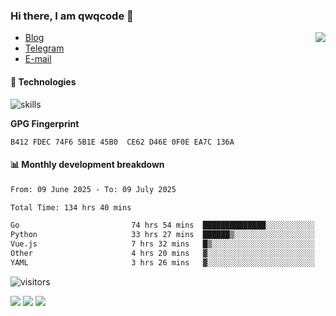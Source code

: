 <!--![](https://user-images.githubusercontent.com/22412567/89914023-fb3a6e80-dc26-11ea-82ba-5ed80e2ffb69.jpg)-->

### Hi there, I am qwqcode 👋

<img src="https://github-readme-stats.mrdulin.vercel.app/api?username=qwqcode&count_private=true&show_icons=true&hide_border=true&icon_color=586069&title_color=0366d6" align="right">

- [Blog](https://qwqaq.com/)
- [Telegram](https://t.me/qwqcode)
- [E-mail](mailto:qwqcode@gmail.com)

#### 🔧 Technologies

![skills](https://skillicons.dev/icons?i=go,ts,cs,js,java,php,py,regex,docker,git,svelte,sass,vue,nuxtjs,webpack,vite,laravel,electron,redis,vscode,visualstudio,idea,androidstudio,figma,ai,ps,pr,powershell,vim,bash&theme=light)

**GPG Fingerprint**

```
B412 FDEC 74F6 5B1E 45B0  CE62 D46E 0F0E EA7C 136A
```

#### 📊 Monthly development breakdown

<!--START_SECTION:waka-->

```txt
From: 09 June 2025 - To: 09 July 2025

Total Time: 134 hrs 40 mins

Go                         74 hrs 54 mins  ██████████████░░░░░░░░░░░   55.62 %
Python                     33 hrs 27 mins  ██████▒░░░░░░░░░░░░░░░░░░   24.85 %
Vue.js                     7 hrs 32 mins   █▒░░░░░░░░░░░░░░░░░░░░░░░   05.59 %
Other                      4 hrs 20 mins   ▓░░░░░░░░░░░░░░░░░░░░░░░░   03.23 %
YAML                       3 hrs 26 mins   ▓░░░░░░░░░░░░░░░░░░░░░░░░   02.55 %
```

<!--END_SECTION:waka-->

![visitors](https://visitor-badge.laobi.icu/badge?page_id=qwqcode.visitor-badge)

<p>
  <img src="https://api.githubtrends.io/user/svg/qwqcode/langs?time_range=one_year&theme=classic" />
  <img src="https://api.githubtrends.io/user/svg/qwqcode/repos?time_range=one_year&theme=classic" />
  <img src="https://github-readme-stats.vercel.app/api/top-langs?username=qwqcode&show_icons=true&locale=en&layout=compact&hide=html&langs_count=20" />
</p>
